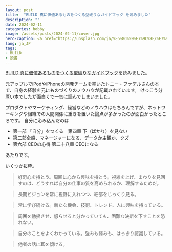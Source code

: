 ```yaml
---
layout: post
title:  "BUILD 真に価値あるものをつくる型破りなガイドブック を読みました"
description: ""
date: 2024-02-11
categories: hobby
image: /assets/posts/2024-02-11/cover.jpg
hero-caption: <a href="https://unsplash.com/ja/%E5%86%99%E7%9C%9F/%E7%99%BD%E3%81%84%E8%A1%A8%E9%9D%A2%E3%81%AB%E3%82%AA%E3%83%AC%E3%83%B3%E3%82%B8%E8%89%B2%E3%81%AE%E3%83%A1%E3%82%AC%E3%83%96%E3%83%AD%E3%83%83%E3%82%AF%E7%8E%A9%E5%85%B7-qXakibuQiPU?utm_content=creditCopyText&utm_medium=referral&utm_source=unsplash">Unsplash</a>の<a href="https://unsplash.com/ja/@helloimnik?utm_content=creditCopyText&utm_medium=referral&utm_source=unsplash">Nik</a>が撮影した写真
lang: ja_JP
tags:
- BUILD
- 読書
---
```


[BUILD 真に価値あるものをつくる型破りなガイドブック](https://amzn.asia/d/6NMjLHd)を読みました。

元アップルでiPodやiPhoneの開発チームを率いたトニー・ファデルさんの本で、自身の経験を元にものづくりのノウハウが記載されています。
けっこう分厚い本でしたが面白くで一気に読んでしまいました。

プロダクトやマーケティング、経営などのノウハウはもちろんですが、ネットワーキングや組織での人間関係に重きを置いた論点が多かったのが面白かったところです。
自分に沁み込んだのは

- 第一部 「自分」をつくる　第四章 下（ばかり）を見ない
- 第二部全般、マネージャーになる、データか主観か、クズ
- 第六部 CEOの心得 第二十八章 CEOになる

あたりです。

いくつか抜粋。

> 好奇心を持とう。周囲に心から興味を持とう。視線を上げ、まわりを見回すのは、どうすれば自分の仕事の質を高められるか、理解するためだ。

> 長期ビジョンを常に視野に入れつつ、細部をじっくり見る。

> 常に学び続ける。新たな機会、技術、トレンド、人に興味を持っている。

> 周囲を動揺させ、怒らせると分かっていても、困難な決断を下すことを恐れない。

> 自分のことをよくわかっている。強みも弱みも、はっきり認識している。

> 他者の話に耳を傾ける。
